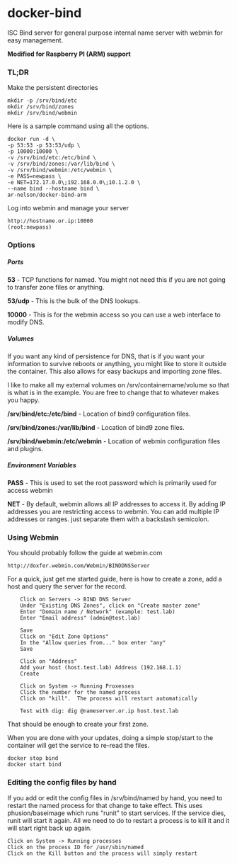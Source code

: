 docker-bind
===========

ISC Bind server for general purpose internal name server with webmin for easy management.

**Modified for Raspberry PI (ARM) support**

### TL;DR ###

Make the persistent directories

    mkdir -p /srv/bind/etc
    mkdir /srv/bind/zones
    mkdir /srv/bind/webmin

Here is a sample command using all the options.

    docker run -d \
    -p 53:53 -p 53:53/udp \
    -p 10000:10000 \
    -v /srv/bind/etc:/etc/bind \
    -v /srv/bind/zones:/var/lib/bind \
    -v /srv/bind/webmin:/etc/webmin \
    -e PASS=newpass \
    -e NET=172.17.0.0\;192.168.0.0\;10.1.2.0 \
    --name bind --hostname bind \
    ar-nelson/docker-bind-arm

Log into webmin and manage your server

    http://hostname.or.ip:10000
    (root:newpass)

### Options ###

##### Ports #####

**53** - TCP functions for named.  You might not need this if you are not going to transfer
 zone files or anything.

**53/udp** - This is the bulk of the DNS lookups.

**10000** - This is for the webmin access so you can use a web interface to modify DNS.

##### Volumes #####

If you want any kind of persistence for DNS, that is if you want your information to survive
 reboots or anything, you might like to store it outside the container.  This also allows for
 easy backups and importing zone files.

I like to make all my external volumes on /srv/containername/volume so that is what is in the
 example.  You are free to change that to whatever makes you happy.

**/srv/bind/etc:/etc/bind** - Location of bind9 configuration files.

**/srv/bind/zones:/var/lib/bind** - Location of bind9 zone files.

**/srv/bind/webmin:/etc/webmin** - Location of webmin configuration files and plugins.

##### Environment Variables #####

**PASS** - This is used to set the root password which is primarily used for access webmin

**NET** - By default, webmin allows all IP addresses to access it.  By adding IP addresses
 you are restricting access to webmin.  You can add multiple IP addresses or ranges. 
 just separate them with a backslash semicolon. 

### Using Webmin ###

You should probably follow the guide at webmin.com

    http://doxfer.webmin.com/Webmin/BINDDNSServer

For a quick, just get me started guide, here is how to create a zone, add a host
and query the server for the record.

```
    Click on Servers -> BIND DNS Server
    Under "Existing DNS Zones", click on "Create master zone"
    Enter "Domain name / Network" (example: test.lab)
    Enter "Email address" (admin@test.lab)
    
    Save
    Click on "Edit Zone Options"
    In the "Allow queries from..." box enter "any"
    Save
    
    Click on "Address"
    Add your host (host.test.lab) Address (192.168.1.1)
    Create
    
    Click on System -> Running Proxesses
    Click the number for the named process
    Click on "kill".  The process will restart automatically
    
    Test with dig: dig @nameserver.or.ip host.test.lab
```

That should be enough to create your first zone.

When you are done with your updates, doing a simple stop/start to the container will get the 
service to re-read the files.

    docker stop bind
    docker start bind

### Editing the config files by hand ###

If you add or edit the config files in /srv/bind/named by hand, you need to restart the named
process for that change to take effect.  This uses phusion/baseimage which runs "runit" to
start services.  If the service dies, runit will start it again.  All we need to do to restart
a process is to kill it and it will start right back up again.

    Click on System -> Running processes
    Click on the process ID for /usr/sbin/named
    Click on the Kill button and the process will simply restart
